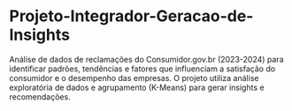 # Projeto-Integrador-Geracao-de-Insights
Análise de dados de reclamações do Consumidor.gov.br (2023-2024) para identificar padrões, tendências e fatores que influenciam a satisfação do consumidor e o desempenho das empresas. O projeto utiliza análise exploratória de dados e agrupamento (K-Means) para gerar insights e recomendações.
